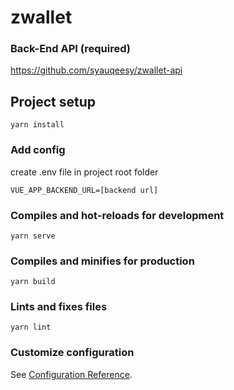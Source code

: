 # zwallet

### Back-End API (required)
https://github.com/syauqeesy/zwallet-api

## Project setup
```
yarn install
```

### Add config
create .env file in project root folder
```
VUE_APP_BACKEND_URL=[backend url]
```

### Compiles and hot-reloads for development
```
yarn serve
```

### Compiles and minifies for production
```
yarn build
```

### Lints and fixes files
```
yarn lint
```

### Customize configuration
See [Configuration Reference](https://cli.vuejs.org/config/).
